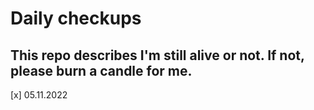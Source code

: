 # Daily checkups

## This repo describes I'm still alive or not. If not, please burn a candle for me. 

[x] 05.11.2022
